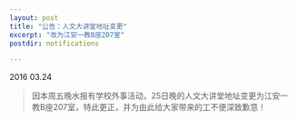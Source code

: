 ```yaml
---
layout: post
title: "公告：人文大讲堂地址变更"
excerpt: "改为江安一教B座207室"
postdir: notifications

---
```



2016 03.24

> 因本周五晚水报有学校外事活动，25日晚的人文大讲堂地址变更为江安一教B座207室，特此更正，并为由此给大家带来的工不便深致歉意！

